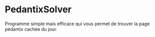 # PedantixSolver
Programme simple mais efficace qui vous permet de trouver la page pédantix cachée du jour. 
